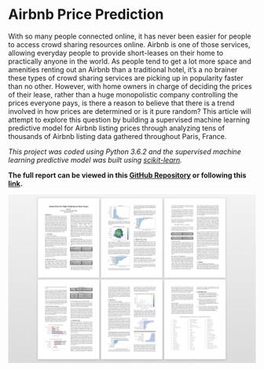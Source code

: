 # Airbnb Price Prediction

With so many people connected online, it has never been easier for people to
access crowd sharing resources online. Airbnb is one of those services, allowing
everyday people to provide short-leases on their home to practically anyone in
the world. As people tend to get a lot more space and amenities renting out an
Airbnb than a traditional hotel, it’s a no brainer these types of crowd sharing
services are picking up in popularity faster than no other. However, with home
owners in charge of deciding the prices of their lease, rather than a huge
monopolistic company controlling the prices everyone pays, is there a reason to
believe that there is a trend involved in how prices are determined or is it pure
random? This article will attempt to explore this question by building a
supervised machine learning predictive model for Airbnb listing prices through
analyzing tens of thousands of Airbnb listing data gathered throughout Paris,
France.

*This project was coded using Python 3.6.2 and the supervised machine learning
predictive model was built using [scikit-learn](http://scikit-learn.org/stable/).*

**The full report can be viewed in this [GitHub Repository](https://github.com/peternmai/Airbnb_Price_Prediction/blob/master/AirBnB%20Price%20Per%20Night%20Prediction%20in%20Paris.pdf) or following this
[link](https://github.com/peternmai/Airbnb_Price_Prediction/blob/master/AirBnB%20Price%20Per%20Night%20Prediction%20in%20Paris.pdf).**

![Report Preview](/doc/ReportPreview.png)
